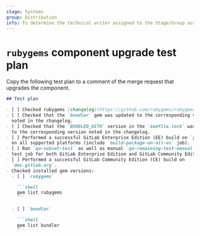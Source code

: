 ```yaml
---
stage: Systems
group: Distribution
info: To determine the technical writer assigned to the Stage/Group associated with this page, see https://handbook.gitlab.com/handbook/product/ux/technical-writing/#assignments
---
```


# `rubygems` component upgrade test plan

Copy the following test plan to a comment of the merge request that upgrades the component.

````markdown
## Test plan

- [ ] Checked rubygems [changelog](https://github.com/rubygems/rubygems/blob/master/CHANGELOG.md) for potential breaking changes.
- [ ] Checked that the `bundler` gem was updated to the corresponding version
  noted in the changelog.
- [ ] Checked that the `BUNDLED_WITH` version in the `Gemfile.lock` was updated
  to the corresponding version noted in the changelog.
- [ ] Performed a successful GitLab Enterprise Edition (EE) build on `gitlab.com`
  on all supported platforms (include `build-package-on-all-os` job).
- [ ] Ran `qa-subset-test` as well as manual `qa-remaining-test-manual` CI/CD
  test job for both GitLab Enterprise Edition and GitLab Community Edition.
- [ ] Performed a successful GitLab Community Edition (CE) build on
  `dev.gitlab.org`.
- Checked installed gem versions:
  - [ ] `rubygems`

    ```shell
    gem list rubygems
    ```

  - [ ] `bundler`

    ```shell
    gem list bundler
    ```
````
